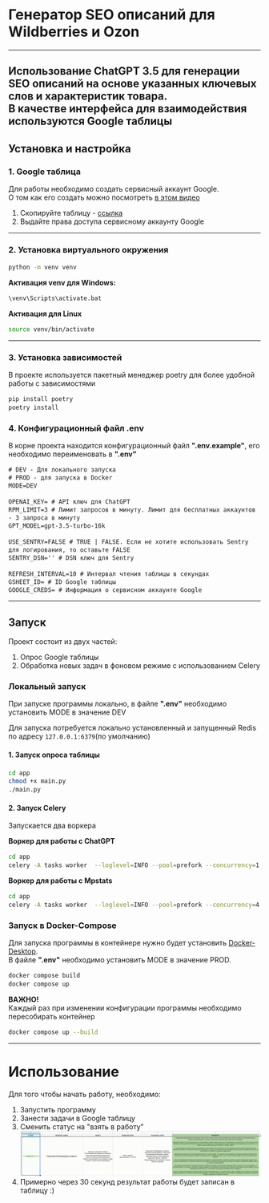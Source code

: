 # Генератор SEO описаний для Wildberries и Ozon
---
Использование ChatGPT 3.5 для генерации SEO описаний на основе указанных ключевых слов и характеристик товара.  
В качестве интерфейса для взаимодействия используются Google таблицы
---
## Установка и настройка

### 1. Google таблица
Для работы необходимо создать сервисный аккаунт Google.  
О том как его создать можно посмотреть [в этом видео](https://youtu.be/caiR7WAGMVM?t=100)

1. Скопируйте таблицу - [cсылка](https://docs.google.com/spreadsheets/d/19foQkqEQusXWiEW6utm5vwCnWSGi2Ztj6M-FUJRWFL8/edit#gid=0)
2. Выдайте права доступа сервисному аккаунту Google

---

### 2. Установка виртуального окружения
```bash
python -m venv venv
```
**Активация venv для Windows:**
```bash
\venv\Scripts\activate.bat
```
**Активация для Linux**
```bash
source venv/bin/activate
```
---
### 3. Установка зависимостей
В проекте используется пакетный менеджер poetry для более удобной работы с зависимостями
```bash
pip install poetry
poetry install
```

### 4. Конфигурационный файл .env
В корне проекта находится конфигурационный файл **".env.example"**,
его необходимо переименовать в **".env"**
```.env
# DEV - Для локального запуска
# PROD - для запуска в Docker
MODE=DEV

OPENAI_KEY= # API ключ для ChatGPT
RPM_LIMIT=3 # Лимит запросов в минуту. Лимит для бесплатных аккаунтов - 3 запроса в минуту
GPT_MODEL=gpt-3.5-turbo-16k

USE_SENTRY=FALSE # TRUE | FALSE. Если не хотите использовать Sentry для логирования, то оставьте FALSE
SENTRY_DSN='' # DSN ключ для Sentry

REFRESH_INTERVAL=10 # Интервал чтения таблицы в секундах
GSHEET_ID= # ID Google таблицы
GOOGLE_CREDS= # Информация о сервисном аккаунте Google
```
---
## Запуск
Проект состоит из двух частей:  
1. Опрос Google таблицы
2. Обработка новых задач в фоновом режиме с использованием Celery

### Локальный запуск
При запуске программы локально, в файле **".env"** необходимо установить MODE в значение DEV  

Для запуска потребуется локально установленный и запущенный Redis по адресу
```127.0.0.1:6379```(по умолчанию)
#### 1. Запуск опроса таблицы
```bash
cd app
chmod +x main.py
./main.py
```

#### 2. Запуск Celery
Запускается два воркера  

**Воркер для работы с ChatGPT**
```bash
cd app
celery -A tasks worker  --loglevel=INFO --pool=prefork --concurrency=1 --queues=mpstats -n "mpstats@fedora"
```

**Воркер для работы с Mpstats**
```bash
cd app
celery -A tasks worker  --loglevel=INFO --pool=prefork --concurrency=4 --queues=chatgpt -n "chatgpt@fedora"
```

### Запуск в Docker-Compose
Для запуска программы в контейнере нужно будет установить [Docker-Desktop](https://www.docker.com/products/docker-desktop/).  
В файле **".env"** необходимо установить MODE в значение PROD.  

```bash
docker compose build
docker compose up
```

**ВАЖНО!**  
Каждый раз при изменении конфигурации программы необходимо пересобирать контейнер
```bash
docker compose up --build
```
---

# Использование
Для того чтобы начать работу, необходимо:
1. Запустить программу
2. Занести задачи в Google таблицу
3. Сменить статус на "взять в работу"
![Задача](https://github.com/CherrySuryp/AI_SEO_description_generator/blob/master/images/screencast.gif)
4. Примерно через 30 секунд результат работы будет записан в таблицу :)
